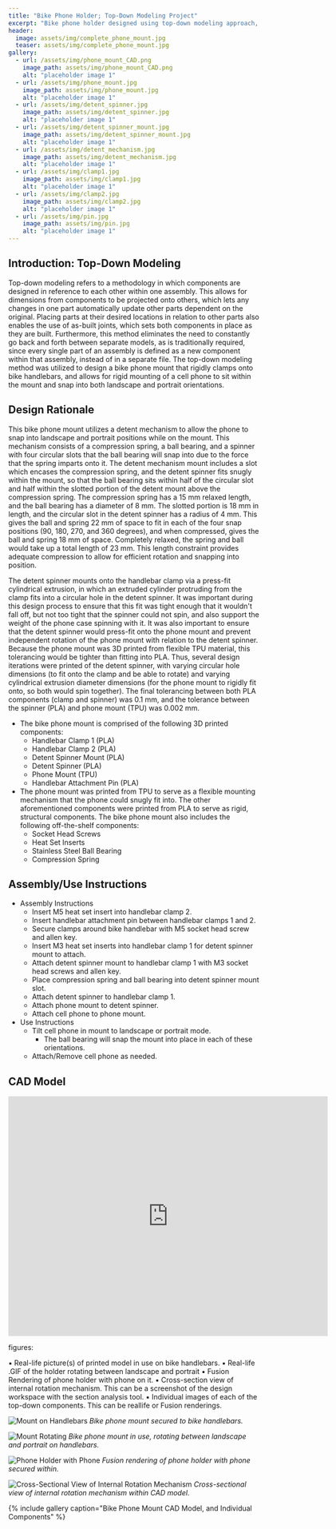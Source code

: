 ```yaml
---
title: "Bike Phone Holder; Top-Down Modeling Project"
excerpt: "Bike phone holder designed using top-down modeling approach, with no additional tools needed for implementation and snap orientations in landscape and portrait mode."
header:
  image: assets/img/complete_phone_mount.jpg
  teaser: assets/img/complete_phone_mount.jpg
gallery:
  - url: /assets/img/phone_mount_CAD.png
    image_path: assets/img/phone_mount_CAD.png
    alt: "placeholder image 1" 
  - url: /assets/img/phone_mount.jpg
    image_path: assets/img/phone_mount.jpg
    alt: "placeholder image 1" 
  - url: /assets/img/detent_spinner.jpg
    image_path: assets/img/detent_spinner.jpg
    alt: "placeholder image 1" 
  - url: /assets/img/detent_spinner_mount.jpg
    image_path: assets/img/detent_spinner_mount.jpg
    alt: "placeholder image 1" 
  - url: /assets/img/detent_mechanism.jpg
    image_path: assets/img/detent_mechanism.jpg
    alt: "placeholder image 1" 
  - url: /assets/img/clamp1.jpg
    image_path: assets/img/clamp1.jpg
    alt: "placeholder image 1" 
  - url: /assets/img/clamp2.jpg
    image_path: assets/img/clamp2.jpg
    alt: "placeholder image 1" 
  - url: /assets/img/pin.jpg
    image_path: assets/img/pin.jpg
    alt: "placeholder image 1" 
---
```


## Introduction: Top-Down Modeling

Top-down modeling refers to a methodology in which components are designed in reference to each other within one assembly. This allows for dimensions from components to be projected onto others, which lets any changes in one part automatically update other parts dependent on the original. Placing parts at their desired locations in relation to other parts also enables the use of as-built joints, which sets both components in place as they are built. Furthermore, this method eliminates the need to constantly go back and forth between separate models, as is traditionally required, since every single part of an assembly is defined as a new component within that assembly, instead of in a separate file. The top-down modeling method was utilized to design a bike phone mount that rigidly clamps onto bike handlebars, and allows for rigid mounting of a cell phone to sit within the mount and snap into both landscape and portrait orientations. 

## Design Rationale

This bike phone mount utilizes a detent mechanism to allow the phone to snap into landscape and portrait positions while on the mount. This mechanism consists of a compression spring, a ball bearing, and a spinner with four circular slots that the ball bearing will snap into due to the force that the spring imparts onto it. The detent mechanism mount includes a slot which encases the compression spring, and the detent spinner fits snugly within the mount, so that the ball bearing sits within half of the circular slot and half within the slotted portion of the detent mount above the compression spring. The compression spring has a 15 mm relaxed length, and the ball bearing has a diameter of 8 mm. The slotted portion is 18 mm in length, and the circular slot in the detent spinner has a radius of 4 mm. This gives the ball and spring 22 mm of space to fit in each of the four snap positions (90, 180, 270, and 360 degrees), and when compressed, gives the ball and spring 18 mm of space. Completely relaxed, the spring and ball would take up a total length of 23 mm. This length constraint provides adequate compression to allow for efficient rotation and snapping into position. 

The detent spinner mounts onto the handlebar clamp via a press-fit cylindrical extrusion, in which an extruded cylinder protruding from the clamp fits into a circular hole in the detent spinner. It was important during this design process to ensure that this fit was tight enough that it wouldn't fall off, but not too tight that the spinner could not spin, and also support the weight of the phone case spinning with it. It was also important to ensure that the detent spinner would press-fit onto the phone mount and prevent independent rotation of the phone mount with relation to the detent spinner. Because the phone mount was 3D printed from flexible TPU material, this tolerancing would be tighter than fitting into PLA. Thus, several design iterations were printed of the detent spinner, with varying circular hole dimensions (to fit onto the clamp and be able to rotate) and varying cylindrical extrusion diameter dimensions (for the phone mount to rigidly fit onto, so both would spin together). The final tolerancing between both PLA components (clamp and spinner) was 0.1 mm, and the tolerance between the spinner (PLA) and phone mount (TPU) was 0.002 mm. 

* The bike phone mount is comprised of the following 3D printed components: 
  * Handlebar Clamp 1 (PLA)
  * Handlebar Clamp 2 (PLA)
  * Detent Spinner Mount (PLA)
  * Detent Spinner (PLA)
  * Phone Mount (TPU)
  * Handlebar Attachment Pin (PLA)
* The phone mount was printed from TPU to serve as a flexible mounting mechanism that the phone could snugly fit into. The other aforementioned components were printed from PLA to serve as rigid, structural components. The bike phone mount also includes the following off-the-shelf components: 
  * Socket Head Screws
  * Heat Set Inserts
  * Stainless Steel Ball Bearing
  * Compression Spring 

## Assembly/Use Instructions
* Assembly Instructions
  * Insert M5 heat set insert into handlebar clamp 2. 
  * Insert handlebar attachment pin between handlebar clamps 1 and 2. 
  * Secure clamps around bike handlebar with M5 socket head screw and allen key. 
  * Insert M3 heat set inserts into handlebar clamp 1 for detent spinner mount to attach. 
  * Attach detent spinner mount to handlebar clamp 1 with M3 socket head screws and allen key.
  * Place compression spring and ball bearing into detent spinner mount slot. 
  * Attach detent spinner to handlebar clamp 1. 
  * Attach phone mount to detent spinner. 
  * Attach cell phone to phone mount.
* Use Instructions
  * Tilt cell phone in mount to landscape or portrait mode.
    * The ball bearing will snap the mount into place in each of these orientations. 
  * Attach/Remove cell phone as needed.

## CAD Model

<iframe src="https://vanderbilt643.autodesk360.com/shares/public/SH286ddQT78850c0d8a4821cf8a08621cd53?mode=embed" width="640" height="480" allowfullscreen="true" webkitallowfullscreen="true" mozallowfullscreen="true"  frameborder="0"></iframe>

figures:

▪ Real-life picture(s) of printed model in use on bike handlebars.
▪ Real-life .GIF of the holder rotating between landscape and portrait
▪ Fusion Rendering of phone holder with phone on it.
▪ Cross-section view of internal rotation mechanism. This can be a
screenshot of the design workspace with the section analysis tool.
▪ Individual images of each of the top-down components. This can be reallife or Fusion renderings.

![Mount on Handlebars](/assets/img/mount_on_handlebars.png)
*Bike phone mount secured to bike handlebars.*

![Mount Rotating](/assets/img/mount_rotating.gif)
*Bike phone mount in use, rotating between landscape and portrait on handlebars.*

![Phone Holder with Phone](/assets/img/fusion_rendering.jpeg)
*Fusion rendering of phone holder with phone secured within.*

![Cross-Sectional View of Internal Rotation Mechanism](/assets/img/cross-sectional-view.png)
*Cross-sectional view of internal rotation mechanism within CAD model.*

{% include gallery caption="Bike Phone Mount CAD Model, and Individual Components" %}
